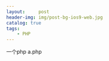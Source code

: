 ```yaml
---
layout:     post
header-img: img/post-bg-ios9-web.jpg
catalog: true
tags:
    - PHP
---
```

一个php  a.php
<?php
sleep(10);
echo 234;exit;

另一个php b.php
<?php
echo 'cccc'.date("Y-m-d H:i:s");

当浏览器访问xxx.com/a.php的时候，xxx.com/b.php会等前面a.php这个链接完成后才能显示，不知道是什么鬼
